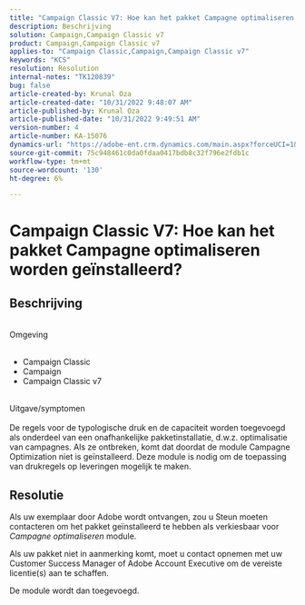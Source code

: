 ```yaml
---
title: "Campaign Classic V7: Hoe kan het pakket Campagne optimaliseren worden geïnstalleerd?"
description: Beschrijving
solution: Campaign,Campaign Classic v7
product: Campaign,Campaign Classic v7
applies-to: "Campaign Classic,Campaign,Campaign Classic v7"
keywords: "KCS"
resolution: Resolution
internal-notes: "TK120839"
bug: false
article-created-by: Krunal Oza
article-created-date: "10/31/2022 9:48:07 AM"
article-published-by: Krunal Oza
article-published-date: "10/31/2022 9:49:51 AM"
version-number: 4
article-number: KA-15076
dynamics-url: "https://adobe-ent.crm.dynamics.com/main.aspx?forceUCI=1&pagetype=entityrecord&etn=knowledgearticle&id=e3ef931a-0159-ed11-9561-6045bd0067ea"
source-git-commit: 75c948461c0da0fdaa0417bdb8c32f796e2fdb1c
workflow-type: tm+mt
source-wordcount: '130'
ht-degree: 6%

---
```


# Campaign Classic V7: Hoe kan het pakket Campagne optimaliseren worden geïnstalleerd?

## Beschrijving

<br>Omgeving<br><br>
- Campaign Classic
- Campaign
- Campaign Classic v7


<br>Uitgave/symptomen<br><br>
De regels voor de typologische druk en de capaciteit worden toegevoegd als onderdeel van een onafhankelijke pakketinstallatie, d.w.z. optimalisatie van campagnes. Als ze ontbreken, komt dat doordat de module Campagne Optimization niet is geïnstalleerd.
Deze module is nodig om de toepassing van drukregels op leveringen mogelijk te maken.




## Resolutie


Als uw exemplaar door Adobe wordt ontvangen, zou u Steun moeten contacteren om het pakket geïnstalleerd te hebben als verkiesbaar voor *Campagne optimaliseren* module.

Als uw pakket niet in aanmerking komt, moet u contact opnemen met uw Customer Success Manager of Adobe Account Executive om de vereiste licentie(s) aan te schaffen.

De module wordt dan toegevoegd.
